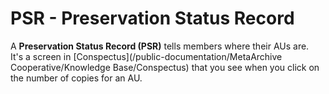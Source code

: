 PSR - Preservation Status Record
================================

A **Preservation Status Record (PSR)** tells members where their AUs are.  It's a screen in  [Conspectus](/public-documentation/MetaArchive Cooperative/Knowledge Base/Conspectus) that you see when you click on the number of copies for an AU.

